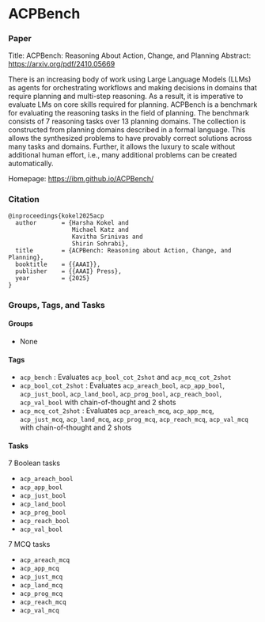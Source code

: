 # ACPBench

### Paper

Title: ACPBench: Reasoning About Action, Change, and Planning
Abstract: https://arxiv.org/pdf/2410.05669

There is an increasing body of work using Large Language Models (LLMs) as agents for orchestrating workflows and making decisions in domains that require planning and multi-step reasoning. As a result, it is imperative to evaluate LMs on core skills required for planning. ACPBench is a benchmark for evaluating the reasoning tasks in the field of planning. The benchmark consists of 7 reasoning tasks over 13 planning domains. The collection is constructed from planning domains described in a formal language. This allows the synthesized problems to have provably correct solutions across many tasks and domains. Further, it allows the luxury to scale without additional human effort, i.e., many additional problems can be created automatically.

Homepage: https://ibm.github.io/ACPBench/


### Citation

```
@inproceedings{kokel2025acp
  author       = {Harsha Kokel and
                  Michael Katz and
                  Kavitha Srinivas and
                  Shirin Sohrabi},
  title        = {ACPBench: Reasoning about Action, Change, and Planning},
  booktitle    = {{AAAI}},
  publisher    = {{AAAI} Press},
  year         = {2025}
}
```

### Groups, Tags, and Tasks

#### Groups

* None

#### Tags

* `acp_bench` : Evaluates `acp_bool_cot_2shot` and `acp_mcq_cot_2shot`
* `acp_bool_cot_2shot` : Evaluates `acp_areach_bool`, `acp_app_bool`, `acp_just_bool`, `acp_land_bool`, `acp_prog_bool`, `acp_reach_bool`, `acp_val_bool` with chain-of-thought and 2 shots
* `acp_mcq_cot_2shot` : Evaluates `acp_areach_mcq`, `acp_app_mcq`, `acp_just_mcq`, `acp_land_mcq`, `acp_prog_mcq`, `acp_reach_mcq`, `acp_val_mcq`  with chain-of-thought and 2 shots

#### Tasks

7 Boolean tasks
* `acp_areach_bool`
* `acp_app_bool`
* `acp_just_bool`
* `acp_land_bool`
* `acp_prog_bool`
* `acp_reach_bool`
* `acp_val_bool`

7 MCQ tasks
* `acp_areach_mcq`
* `acp_app_mcq`
* `acp_just_mcq`
* `acp_land_mcq`
* `acp_prog_mcq`
* `acp_reach_mcq`
* `acp_val_mcq`
